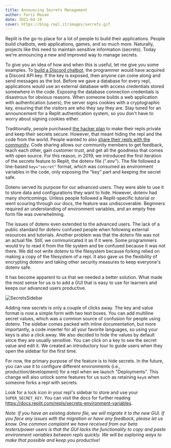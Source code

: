 ```yaml
---
title: Announcing Secrets Management 
author: Faris Masad
date: 2021-04-19
cover: https://blog.repl.it/images/secrets.gif
---
```



Replit is the go-to place for a lot of people to build their applications. People build chatbots, web applications, games, and so much more. Naturally, projects like this need to maintain sensitive information (secrets). Today we're announcing a new and improved way to manage secrets.

To give you an idea of how and when this is useful, let me give you some examples. To [build a Discord chatbot](https://www.codementor.io/@garethdwyer/building-a-discord-bot-with-python-and-repl-it-miblcwejz), the programmer would have acquired a Discord API key. If the key is exposed, then anyone can come along and send messages as the bot. Before we gave a database for every repl, applications would use an external database with access credentials stored somewhere in the code. Exposing the database connection credentials is disastrous for obvious reasons. When someone builds a web application with authentication (users), the server signs cookies with a cryptographic key, ensuring that the visitors are who they say they are. Stay tuned for an announcement for a Replit authentication system, so you don't have to worry about signing cookies either.

Traditionally, people purchased [the hacker plan](https://replit.com/site/pricing) to make their repls private and keep their secrets secure. However, that meant hiding the repl and the code from the world. People wanted to also [share their repls with the community](https://replit.com/talk/share). Code sharing allows our community members to get feedback, teach each other, gain customer trust, and get all the goodness that comes with open source. For this reason, in 2019, we introduced the first iteration of the secrets feature to Replit, the dotenv file (".env"). The file followed a line-based `key="secret"` format, which was consumed as environment variables in the code, only exposing the "key" part and keeping the secret safe.

Dotenv served its purpose for our advanced users. They were able to use it to store data and configurations they want to hide. However, dotenv had many shortcomings. Unless people followed a Replit-specific tutorial or went scouring through our docs, the feature was undiscoverable. Beginners required an understanding of environment variables, and an empty free form file was overwhelming. 

The issues of dotenv even extended to the advanced users. The lack of a public standard for dotenv confused people when following external resources and tutorials. Another problem was that the dotenv file was not an actual file. Still, we communicated it as if it were. Some programmers would try to read it from the file system and be confused because it was not there. We did not write dotenv to the filesystem because forking relied on making a copy of the filesystem of a repl. It also gave us the flexibility of encrypting dotenv and taking other security measures to keep everyone's dotenv safe.

It has become apparent to us that we needed a better solution. What made the most sense for us is to add a GUI that is easy to use for learners and keeps our advanced users productive.

![SecretsSidebar](images/secrets.gif)

Adding new secrets is only a couple of clicks away. The key and value format is now a simple form with two text boxes. You can add multiline secret values, which was a common source of confusion for people using dotenv. The sidebar comes packed with inline documentation, but more importantly, a code inserter for all your favorite languages, so using your keys is also a click away. We also decided to hide the values by default since they are usually sensitive. You can click on a key to see the secret value and edit it. We created an introductory tour to guide users when they open the sidebar for the first time.

For now, the primary purpose of the feature is to hide secrets. In the future, you can use it to configure different environments (i.e., production/development) for a repl when we launch "Deployments". This change will also unlock some features for us such as retaining `key`s when someone forks a repl with secrets.

Look for a lock icon in your repl's sidebar to store and use your `SUPER_SECRET_KEY`. You can visit the docs for further reading https://docs.replit.com/repls/secrets-environment-variables.

*Note: If you have an existing dotenv file, we will migrate it to the new GUI. If you face any issues with the migration or have any feedback, please let us know. One common complaint we have received from our beta testers/power users is that the GUI lacks the functionality to copy and paste environment variables between repls quickly. We will be exploring ways to make that possible and keep you productive!*